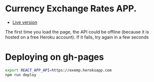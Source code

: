 # Currency Exchange Rates APP.

- [Live version](https://vinaofernando.github.io/Consuming-API/)

The first time you load the page, the API could be offline (because it is hosted on a free Heroku account). If it fails, try again in a few seconds

# Deploying on gh-pages

```bash
export REACT_APP_API=https://exemp.herokuapp.com
npm run deploy
```

